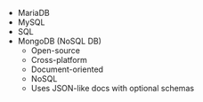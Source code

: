 - MariaDB
- MySQL
- SQL
- MongoDB (NoSQL DB)
	- Open-source
	- Cross-platform
	- Document-oriented
	- NoSQL
	- Uses JSON-like docs with optional schemas